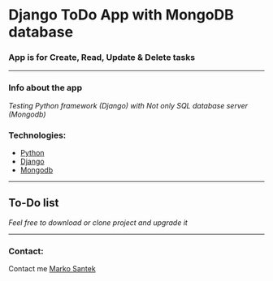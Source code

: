 # Django ToDo App with MongoDB database 
### App is for Create, Read, Update & Delete tasks

---
### Info about the app
*Testing Python framework (Django) with Not only SQL database server (Mongodb)*

### Technologies: 
 * [Python](https://www.python.org/downloads/)
 * [Django](https://www.djangoproject.com/download/)
 * [Mongodb](https://www.mongodb.com/try/download/community)

---
## To-Do list
  *Feel free to download or clone project and upgrade it* 

---
### Contact:
  Contact me [Marko Santek](https://github.com/MarkSant23)
 
